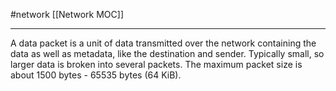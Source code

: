 #network 
[[Network MOC]]
- - -

A data packet is a unit of data transmitted over the network containing the data as well as metadata, like the destination and sender. Typically small, so larger data is broken into several packets. The maximum packet size is about 1500 bytes - 65535 bytes (64 KiB).